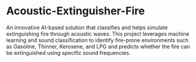 # Acoustic-Extinguisher-Fire
An innovative AI-based solution that classifies and helps simulate extinguishing fire through acoustic waves. This project leverages machine learning and sound classification to identify fire-prone environments such as Gasoline, Thinner, Kerosene, and LPG and predicts whether the fire can be extinguished using specific sound frequencies.
